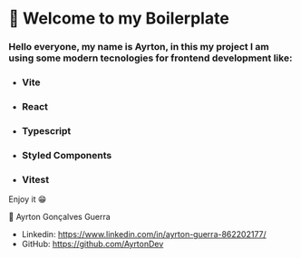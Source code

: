 # 👋 Welcome to my Boilerplate

### Hello everyone, my name is Ayrton, in this my project I am using some modern tecnologies for frontend development like:

- ### Vite
- ### React
- ### Typescript
- ### Styled Components
- ### Vitest

Enjoy it 😁

👤 Ayrton Gonçalves Guerra

- Linkedin: https://www.linkedin.com/in/ayrton-guerra-862202177/
- GitHub: https://github.com/AyrtonDev
